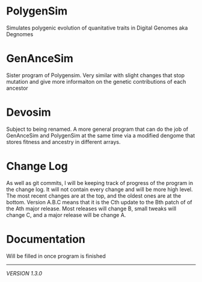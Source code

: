 # PolygenSim
Simulates polygenic evolution of quanitative traits in
Digital Genomes aka Degnomes

# GenAnceSim
Sister program of Polygensim.  Very similar with slight
changes that stop mutation and give more informaiton on the
genetic contributions of each ancestor

# Devosim
Subject to being renamed.  A more general program that can
do the job of GenAnceSim and PolygenSim at the same time via
a modified dengome that stores fitness and ancestry
in different arrays.

# Change Log
As well as git commits, I will be keeping track of progress
of the program in the change log.  It will not contain every
change and will be more high level.  The most recent changes
are at the top, and the oldest ones are at the bottom.
Version A.B.C means that it is the Cth update to the Bth
patch of of the Ath major release.  Most releases will change
B, small tweaks will change C, and a major release will be
change A.

# Documentation
Will be filled in once program is finished

_______________
*VERSION 1.3.0*

